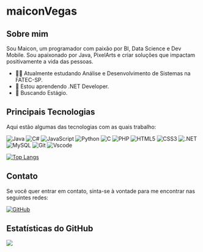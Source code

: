 # maiconVegas

## Sobre mim
Sou Maicon, um programador com paixão por BI, Data Science e Dev Mobile. Sou apaixonado por Java, PixelArts e criar soluções que impactam positivamente a vida das pessoas.

- 🧑‍🎓 Atualmente estudando Análise e Desenvolvimento de Sistemas na FATEC-SP.
- 📖 Estou aprendendo .NET Developer.
- 💬 Buscando Estágio.

## Principais Tecnologias
Aqui estão algumas das tecnologias com as quais trabalho:

![Java](https://img.shields.io/badge/java-%23ED8B00.svg?style=for-the-badge&logo=openjdk&logoColor=white) ![C#](https://img.shields.io/badge/C%23-239120?style=for-the-badge&logo=c-sharp&logoColor=white) ![JavaScript](https://img.shields.io/badge/JavaScript-F7DF1E?style=for-the-badge&logo=javascript&logoColor=black) ![Python](https://img.shields.io/badge/python-3670A0?style=for-the-badge&logo=python&logoColor=ffdd54) ![C](https://img.shields.io/badge/C-00599C?style=for-the-badge&logo=c&logoColor=white) ![PHP](https://img.shields.io/badge/PHP-777BB4?style=for-the-badge&logo=php&logoColor=white) ![HTML5](https://img.shields.io/badge/HTML5-E34F26?style=for-the-badge&logo=html5&logoColor=white) ![CSS3](https://img.shields.io/badge/CSS3-1572B6?style=for-the-badge&logo=css3&logoColor=white) ![.NET](https://img.shields.io/badge/.NET-5C2D91?style=for-the-badge&logo=.net&logoColor=white) ![MySQL](https://img.shields.io/badge/MySQL-00000F?style=for-the-badge&logo=mysql&logoColor=white) ![Git](https://img.shields.io/badge/GIT-E44C30?style=for-the-badge&logo=git&logoColor=white) ![Vscode](https://img.shields.io/badge/Vscode-007ACC?style=for-the-badge&logo=visual-studio-code&logoColor=white)

[![Top Langs](https://github-readme-stats.vercel.app/api/top-langs/?username=maiconVegas&layout=compact&theme=highcontrast)](https://github.com/maiconVegas/github-readme-stats)



## Contato
Se você quer entrar em contato, sinta-se à vontade para me encontrar nas seguintes redes:

[![GitHub](https://img.shields.io/badge/GitHub-100000?style=for-the-badge&logo=github&logoColor=white)](https://github.com/maiconVegas)


## Estatísticas do GitHub
[![](https://github-readme-stats.vercel.app/api?username=maiconVegas&show_icons=true&theme=highcontrast)](https://github.com/maiconVegas)
